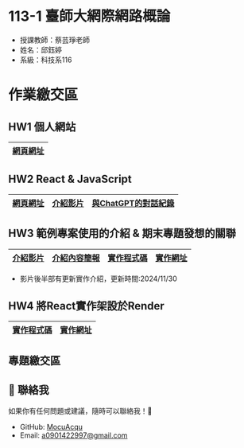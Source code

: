 
# 113-1 臺師大網際網路概論
 - 授課教師：蔡芸琤老師
 - 姓名：邱鈺婷
 - 系級：科技系116

# 作業繳交區
## HW1 個人網站
| [網頁網址](https://mocuacqu.github.io/personalWeb1/) |
|-----------------------------------------------------|

## HW2 React & JavaScript
| [網頁網址](https://mocuacqu.github.io/PL_work2_javascropt/) | [介紹影片](https://youtu.be/MRWdD7LSm78) | [與ChatGPT的對話紀錄](https://chatgpt.com/share/670a655a-97dc-800b-a431-9cda21e33264) |
|----|----|---|
## HW3 範例專案使用的介紹 & 期末專題發想的關聯
| [介紹影片](https://youtu.be/oguZPAjE9n0) | [介紹內容簡報](https://drive.google.com/file/d/1moSR0AT6iwnBppsBaIX1PIqiOayFGnGT/view?usp=sharing) | [實作程式碼](https://github.com/MocuAcqu/PL_HW3_Lottery) | [實作網址](https://plhw3lottery.onrender.com/) |
|--|--|--|--|

* 影片後半部有更新實作介紹，更新時間:2024/11/30

## HW4 將React實作架設於Render
| [實作程式碼](https://github.com/MocuAcqu/PL_HW3_Lottery) | [實作網址](https://plhw3lottery.onrender.com/) |
|--|--|

## 專題繳交區


## 🤝 聯絡我
如果你有任何問題或建議，隨時可以聯絡我！💬

- GitHub: [MocuAcqu](https://github.com/MocuAcqu)
- Email: [a0901422997@gmail.com](mailto:a0901422997@gmail.com) 
